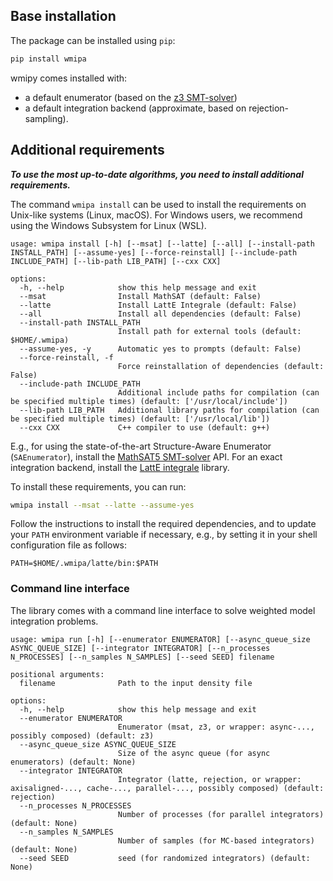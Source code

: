 ## Base installation

The package can be installed using `pip`:

```bash
pip install wmipa
```

wmipy comes installed with:

- a default enumerator (based on the [z3 SMT-solver](https://github.com/Z3Prover/z3))
- a default integration backend (approximate, based on rejection-sampling).

## Additional requirements

**_To use the most up-to-date algorithms, you need to install additional requirements._**

The command `wmipa install` can be used to install the requirements on Unix-like systems (Linux,
macOS). For Windows users, we recommend using the Windows Subsystem for Linux (WSL).

```
usage: wmipa install [-h] [--msat] [--latte] [--all] [--install-path INSTALL_PATH] [--assume-yes] [--force-reinstall] [--include-path INCLUDE_PATH] [--lib-path LIB_PATH] [--cxx CXX]

options:
  -h, --help            show this help message and exit
  --msat                Install MathSAT (default: False)
  --latte               Install LattE Integrale (default: False)
  --all                 Install all dependencies (default: False)
  --install-path INSTALL_PATH
                        Install path for external tools (default: $HOME/.wmipa)
  --assume-yes, -y      Automatic yes to prompts (default: False)
  --force-reinstall, -f
                        Force reinstallation of dependencies (default: False)
  --include-path INCLUDE_PATH
                        Additional include paths for compilation (can be specified multiple times) (default: ['/usr/local/include'])
  --lib-path LIB_PATH   Additional library paths for compilation (can be specified multiple times) (default: ['/usr/local/lib'])
  --cxx CXX             C++ compiler to use (default: g++)
```

E.g., for using the state-of-the-art Structure-Aware Enumerator (`SAEnumerator`), install
the [MathSAT5 SMT-solver](https://mathsat.fbk.eu/) API.
For an exact integration backend, install the [LattE integrale](https://github.com/latte-int/latte/) library.

To install these requirements, you can run:

```bash
wmipa install --msat --latte --assume-yes
````

Follow the instructions to install the required dependencies, and
to update your `PATH` environment variable if necessary, e.g., by setting it in your shell configuration file as
follows:

```
PATH=$HOME/.wmipa/latte/bin:$PATH
```

### Command line interface

The library comes with a command line interface to solve weighted model integration problems.

```
usage: wmipa run [-h] [--enumerator ENUMERATOR] [--async_queue_size ASYNC_QUEUE_SIZE] [--integrator INTEGRATOR] [--n_processes N_PROCESSES] [--n_samples N_SAMPLES] [--seed SEED] filename

positional arguments:
  filename              Path to the input density file

options:
  -h, --help            show this help message and exit
  --enumerator ENUMERATOR
                        Enumerator (msat, z3, or wrapper: async-..., possibly composed) (default: z3)
  --async_queue_size ASYNC_QUEUE_SIZE
                        Size of the async queue (for async enumerators) (default: None)
  --integrator INTEGRATOR
                        Integrator (latte, rejection, or wrapper: axisaligned-..., cache-..., parallel-..., possibly composed) (default: rejection)
  --n_processes N_PROCESSES
                        Number of processes (for parallel integrators) (default: None)
  --n_samples N_SAMPLES
                        Number of samples (for MC-based integrators) (default: None)
  --seed SEED           seed (for randomized integrators) (default: None)
```

